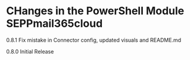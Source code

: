 # CHanges in the PowerShell Module SEPPmail365cloud

0.8.1   Fix mistake in Connector config, updated visuals and README.md

0.8.0   Initial Release